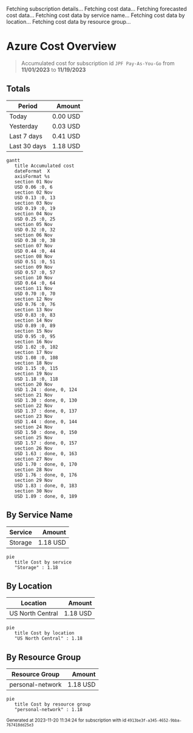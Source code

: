 Fetching subscription details...
Fetching cost data...
Fetching forecasted cost data...
Fetching cost data by service name...
Fetching cost data by location...
Fetching cost data by resource group...
# Azure Cost Overview

> Accumulated cost for subscription id `JPF Pay-As-You-Go` from **11/01/2023** to **11/19/2023**

## Totals

|Period|Amount|
|---|---:|
|Today|0.00 USD|
|Yesterday|0.03 USD|
|Last 7 days|0.41 USD|
|Last 30 days|1.18 USD|

```mermaid
gantt
   title Accumulated cost
   dateFormat  X
   axisFormat %s
   section 01 Nov
   USD 0.06 :0, 6
   section 02 Nov
   USD 0.13 :0, 13
   section 03 Nov
   USD 0.19 :0, 19
   section 04 Nov
   USD 0.25 :0, 25
   section 05 Nov
   USD 0.32 :0, 32
   section 06 Nov
   USD 0.38 :0, 38
   section 07 Nov
   USD 0.44 :0, 44
   section 08 Nov
   USD 0.51 :0, 51
   section 09 Nov
   USD 0.57 :0, 57
   section 10 Nov
   USD 0.64 :0, 64
   section 11 Nov
   USD 0.70 :0, 70
   section 12 Nov
   USD 0.76 :0, 76
   section 13 Nov
   USD 0.83 :0, 83
   section 14 Nov
   USD 0.89 :0, 89
   section 15 Nov
   USD 0.95 :0, 95
   section 16 Nov
   USD 1.02 :0, 102
   section 17 Nov
   USD 1.08 :0, 108
   section 18 Nov
   USD 1.15 :0, 115
   section 19 Nov
   USD 1.18 :0, 118
   section 20 Nov
   USD 1.24 : done, 0, 124
   section 21 Nov
   USD 1.30 : done, 0, 130
   section 22 Nov
   USD 1.37 : done, 0, 137
   section 23 Nov
   USD 1.44 : done, 0, 144
   section 24 Nov
   USD 1.50 : done, 0, 150
   section 25 Nov
   USD 1.57 : done, 0, 157
   section 26 Nov
   USD 1.63 : done, 0, 163
   section 27 Nov
   USD 1.70 : done, 0, 170
   section 28 Nov
   USD 1.76 : done, 0, 176
   section 29 Nov
   USD 1.83 : done, 0, 183
   section 30 Nov
   USD 1.89 : done, 0, 189
```

## By Service Name

|Service|Amount|
|---|---:|
|Storage|1.18 USD|

```mermaid
pie
   title Cost by service
   "Storage" : 1.18
```

## By Location

|Location|Amount|
|---|---:|
|US North Central|1.18 USD|

```mermaid
pie
   title Cost by location
   "US North Central" : 1.18
```

## By Resource Group

|Resource Group|Amount|
|---|---:|
|personal-network|1.18 USD|

```mermaid
pie
   title Cost by resource group
   "personal-network" : 1.18
```

<sup>Generated at 2023-11-20 11:34:24 for subscription with id `4913be3f-a345-4652-9bba-767418dd25e3`</sup>
